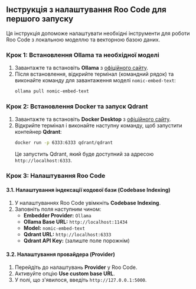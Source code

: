 ## Інструкція з налаштування Roo Code для першого запуску

Ця інструкція допоможе налаштувати необхідні інструменти для роботи Roo Code з локальною моделлю та векторною базою даних.

### Крок 1: Встановлення Ollama та необхідної моделі

1.  Завантажте та встановіть **Ollama** з [офіційного сайту](https://ollama.com/).
2.  Після встановлення, відкрийте термінал (командний рядок) та виконайте команду для завантаження моделі `nomic-embed-text`:
    ```bash
    ollama pull nomic-embed-text
    ```

### Крок 2: Встановлення Docker та запуск Qdrant

1.  Завантажте та встановіть **Docker Desktop** з [офіційного сайту](https://www.docker.com/products/docker-desktop/).
2.  Відкрийте термінал і виконайте наступну команду, щоб запустити контейнер **Qdrant**:
    ```bash
    docker run -p 6333:6333 qdrant/qdrant
    ```
    Це запустить Qdrant, який буде доступний за адресою `http://localhost:6333`.

### Крок 3: Налаштування Roo Code

#### 3.1. Налаштування індексації кодової бази (Codebase Indexing)

1.  У налаштуваннях Roo Code увімкніть **Codebase Indexing**.
2.  Заповніть поля наступним чином:
    *   **Embedder Provider:** `Ollama`
    *   **Ollama Base URL:** `http://localhost:11434`
    *   **Model:** `nomic-embed-text`
    *   **Qdrant URL:** `http://localhost:6333`
    *   **Qdrant API Key:** (залиште поле порожнім)

#### 3.2. Налаштування провайдера (Provider)

1.  Перейдіть до налаштувань **Provider** у Roo Code.
2.  Активуйте опцію **Use custom base URL**.
3.  У полі, що з'явилося, введіть `http://127.0.0.1:5000`.